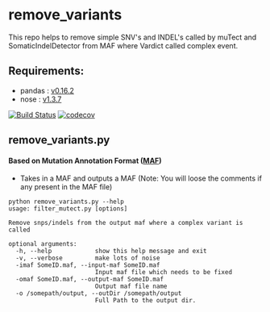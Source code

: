 # remove_variants
This repo helps to remove simple SNV's and INDEL's called by muTect and SomaticIndelDetector from MAF where Vardict called complex event.

## Requirements:
- pandas : [v0.16.2](http://pandas.pydata.org/)
- nose : [v1.3.7](http://nose.readthedocs.io/en/latest/)

[![Build Status](https://travis-ci.org/rhshah/remov_variants.svg?branch=master)](https://travis-ci.org/rhshah/remove_variants)
[![codecov](https://codecov.io/gh/rhshah/remove_variants/branch/master/graph/badge.svg)](https://codecov.io/gh/rhshah/remove_variants)

## remove_variants.py
#### Based on Mutation Annotation Format ([MAF](https://wiki.nci.nih.gov/display/TCGA/Mutation+Annotation+Format+%28MAF%29+Specification))
- Takes in a MAF and outputs a MAF (Note: You will loose the comments if any present in the MAF file)

```
python remove_variants.py --help
usage: filter_mutect.py [options]

Remove snps/indels from the output maf where a complex variant is called

optional arguments:
  -h, --help            show this help message and exit
  -v, --verbose         make lots of noise
  -imaf SomeID.maf, --input-maf SomeID.maf
                        Input maf file which needs to be fixed
  -omaf SomeID.maf, --output-maf SomeID.maf
                        Output maf file name
  -o /somepath/output, --outDir /somepath/output
                        Full Path to the output dir.
                        
```